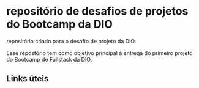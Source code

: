 # repositório de desafios de projetos do Bootcamp da DIO
repositório criado para o desafio de projeto da DIO.

Esse repostório tem como objetivo principal à entrega do primeiro projeto do Bootcamp de Fullstack da DIO.

## Links úteis
